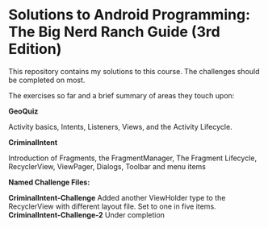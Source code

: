 # Solutions to Android Programming: The Big Nerd Ranch Guide (3rd Edition)

This repository contains my solutions to this course. The challenges should be completed on most.

The exercises so far and a brief summary of areas they touch upon:

**GeoQuiz**

Activity basics, Intents, Listeners, Views, and the Activity Lifecycle.

**CriminalIntent**

Introduction of Fragments, the FragmentManager, The Fragment Lifecycle, RecyclerView, ViewPager, Dialogs, Toolbar and menu items



**Named Challenge Files:**

**CriminalIntent-Challenge** Added another ViewHolder type to the RecyclerView with different layout file. Set to one in five items.
**CriminalIntent-Challenge-2** Under completion



